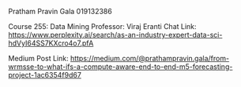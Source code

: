 Pratham Pravin Gala
019132386

Course 255: Data Mining
Professor: Viraj Eranti
Chat Link: https://www.perplexity.ai/search/as-an-industry-expert-data-sci-hdVyI64SS7KXcro4o7.pfA

Medium Post Link:
https://medium.com/@prathampravin.gala/from-wrmsse-to-what-ifs-a-compute-aware-end-to-end-m5-forecasting-project-1ac6354f9d67
